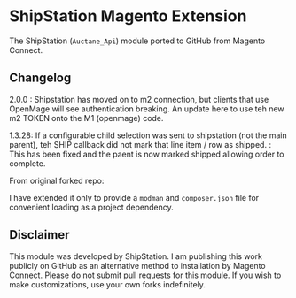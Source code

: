 # ShipStation Magento Extension
The ShipStation (`Auctane_Api`) module ported to GitHub from Magento Connect.

## Changelog

2.0.0 : Shipstation has moved on to m2 connection, but clients that use OpenMage will see authentication breaking. An update here to use teh new m2 TOKEN onto the M1 (openmage) code.

1.3.28: If a configurable child selection was sent to shipstation (not the main parent), teh SHIP callback did not mark that line item / row as shipped.
      : This has been fixed and the paent is now marked shipped allowing order to complete.

From original forked repo:

I have extended it only to provide a `modman` and `composer.json` file for convenient
loading as a project dependency.

## Disclaimer
This module was developed by ShipStation. I am publishing this work publicly on GitHub
as an alternative method to installation by Magento Connect. Please do not submit pull
requests for this module. If you wish to make customizations, use your own forks
indefinitely.
